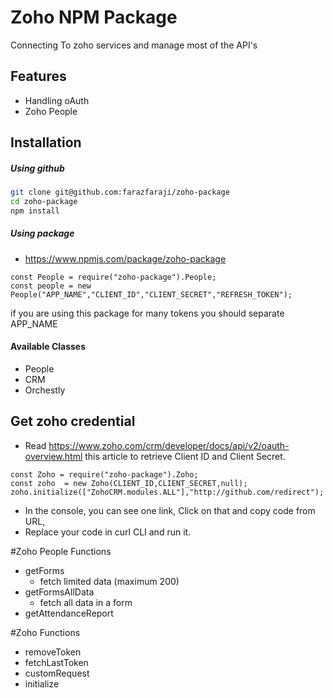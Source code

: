 # Zoho NPM Package

Connecting To zoho services and manage most of the API's

## Features
* Handling oAuth
* Zoho People


## Installation

##### Using github
```bash
git clone git@github.com:farazfaraji/zoho-package
cd zoho-package
npm install
```

##### Using package
* https://www.npmjs.com/package/zoho-package

```
const People = require("zoho-package").People;
const people = new People("APP_NAME","CLIENT_ID","CLIENT_SECRET","REFRESH_TOKEN");
```
if you are using this package for many tokens you should separate APP_NAME

#### Available Classes
* People
* CRM
* Orchestly


## Get zoho credential
* Read https://www.zoho.com/crm/developer/docs/api/v2/oauth-overview.html this article to retrieve Client ID and Client Secret.
```
const Zoho = require("zoho-package").Zoho;
const zoho  = new Zoho(CLIENT_ID,CLIENT_SECRET,null);
zoho.initialize(["ZohoCRM.modules.ALL"],"http://github.com/redirect");
```
* In the console, you can see one link, Click on that and copy code from URL,
* Replace your code in curl CLI and run it.

#Zoho People Functions
* getForms
    * fetch limited data (maximum 200)
* getFormsAllData
    * fetch all data in a form
* getAttendanceReport


#Zoho Functions
* removeToken
* fetchLastToken
* customRequest
* initialize
